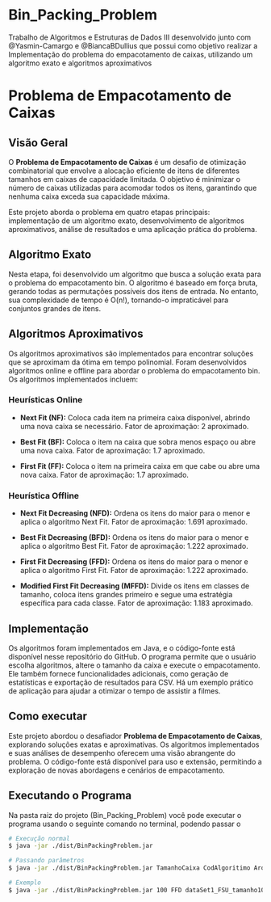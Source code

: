 # Bin_Packing_Problem
Trabalho de Algoritmos e Estruturas de Dados III desenvolvido junto com @Yasmin-Camargo e @BiancaBDullius que possui como objetivo realizar a Implementação do problema do empacotamento de caixas, utilizando um algoritmo exato e algoritmos aproximativos

# Problema de Empacotamento de Caixas

## Visão Geral

O **Problema de Empacotamento de Caixas** é um desafio de otimização combinatorial que envolve a alocação eficiente de itens de diferentes tamanhos em caixas de capacidade limitada. O objetivo é minimizar o número de caixas utilizadas para acomodar todos os itens, garantindo que nenhuma caixa exceda sua capacidade máxima.

Este projeto aborda o problema em quatro etapas principais: implementação de um algoritmo exato, desenvolvimento de algoritmos aproximativos, análise de resultados e uma aplicação prática do problema.

## Algoritmo Exato

Nesta etapa, foi desenvolvido um algoritmo que busca a solução exata para o problema do empacotamento bin. O algoritmo é baseado em força bruta, gerando todas as permutações possíveis dos itens de entrada. No entanto, sua complexidade de tempo é O(n!), tornando-o impraticável para conjuntos grandes de itens.

## Algoritmos Aproximativos

Os algoritmos aproximativos são implementados para encontrar soluções que se aproximam da ótima em tempo polinomial. Foram desenvolvidos algoritmos online e offline para abordar o problema do empacotamento bin. Os algoritmos implementados incluem:

### Heurísticas Online

- **Next Fit (NF):** Coloca cada item na primeira caixa disponível, abrindo uma nova caixa se necessário. Fator de aproximação: 2 aproximado.

- **Best Fit (BF):** Coloca o item na caixa que sobra menos espaço ou abre uma nova caixa. Fator de aproximação: 1.7 aproximado.

- **First Fit (FF):** Coloca o item na primeira caixa em que cabe ou abre uma nova caixa. Fator de aproximação: 1.7 aproximado.


### Heurística Offline

- **Next Fit Decreasing (NFD):** Ordena os itens do maior para o menor e aplica o algoritmo Next Fit. Fator de aproximação: 1.691 aproximado.

- **Best Fit Decreasing (BFD):** Ordena os itens do maior para o menor e aplica o algoritmo Best Fit. Fator de aproximação: 1.222 aproximado.

- **First Fit Decreasing (FFD):** Ordena os itens do maior para o menor e aplica o algoritmo First Fit. Fator de aproximação: 1.222 aproximado.

- **Modified First Fit Decreasing (MFFD):** Divide os itens em classes de tamanho, coloca itens grandes primeiro e segue uma estratégia específica para cada classe. Fator de aproximação: 1.183 aproximado.

## Implementação

Os algoritmos foram implementados em Java, e o código-fonte está disponível nesse repositório do GitHub. O programa permite que o usuário escolha algoritmos, altere o tamanho da caixa e execute o empacotamento. Ele também fornece funcionalidades adicionais, como geração de estatísticas e exportação de resultados para CSV. Há um exemplo prático de aplicação para ajudar a otimizar o tempo de assistir a filmes.

## Como executar

Este projeto abordou o desafiador **Problema de Empacotamento de Caixas**, explorando soluções exatas e aproximativas. Os algoritmos implementados e suas análises de desempenho oferecem uma visão abrangente do problema. O código-fonte está disponível para uso e extensão, permitindo a exploração de novas abordagens e cenários de empacotamento.

## Executando o Programa

Na pasta raiz do projeto (Bin_Packing_Problem) você pode executar o programa usando o seguinte comando no terminal, podendo passar o

```bash
# Execução normal
$ java -jar ./dist/BinPackingProblem.jar

# Passando parâmetros
$ java -jar ./dist/BinPackingProblem.jar TamanhoCaixa CodAlgoritimo ArquivoEntrada

# Exemplo
$ java -jar ./dist/BinPackingProblem.jar 100 FFD dataSet1_FSU_tamanho100
